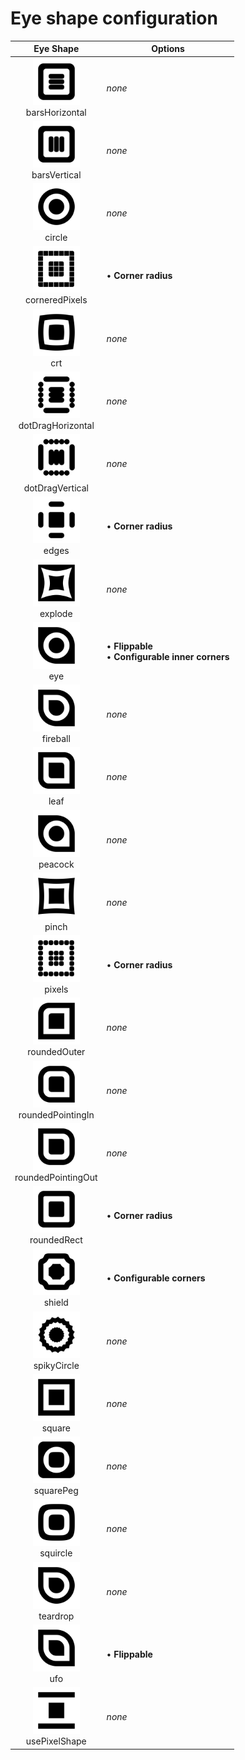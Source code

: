 # Eye shape configuration

|  Eye Shape  |  Options  |
|:-----------:|-----------|
| <a href="./images/barsHorizontal.png"><img src="./images/barsHorizontal.png" width="75" /></a><br/>barsHorizontal | _none_ |
| <a href="./images/barsVertical.png"><img src="./images/barsVertical.png" width="75" /></a><br/>barsVertical | _none_ |
| <a href="./images/circle.png"><img src="./images/circle.png" width="75" /></a><br/>circle | _none_ |
| <a href="./images/corneredPixels.png"><img src="./images/corneredPixels.png" width="75" /></a><br/>corneredPixels | • __Corner radius__<br/> |
| <a href="./images/crt.png"><img src="./images/crt.png" width="75" /></a><br/>crt | _none_ |
| <a href="./images/dotDragHorizontal.png"><img src="./images/dotDragHorizontal.png" width="75" /></a><br/>dotDragHorizontal | _none_ |
| <a href="./images/dotDragVertical.png"><img src="./images/dotDragVertical.png" width="75" /></a><br/>dotDragVertical | _none_ |
| <a href="./images/edges.png"><img src="./images/edges.png" width="75" /></a><br/>edges | • __Corner radius__<br/> |
| <a href="./images/explode.png"><img src="./images/explode.png" width="75" /></a><br/>explode | _none_ |
| <a href="./images/eye.png"><img src="./images/eye.png" width="75" /></a><br/>eye | • __Flippable__<br/>• __Configurable inner corners__<br/> |
| <a href="./images/fireball.png"><img src="./images/fireball.png" width="75" /></a><br/>fireball | _none_ |
| <a href="./images/leaf.png"><img src="./images/leaf.png" width="75" /></a><br/>leaf | _none_ |
| <a href="./images/peacock.png"><img src="./images/peacock.png" width="75" /></a><br/>peacock | _none_ |
| <a href="./images/pinch.png"><img src="./images/pinch.png" width="75" /></a><br/>pinch | _none_ |
| <a href="./images/pixels.png"><img src="./images/pixels.png" width="75" /></a><br/>pixels | • __Corner radius__<br/> |
| <a href="./images/roundedOuter.png"><img src="./images/roundedOuter.png" width="75" /></a><br/>roundedOuter | _none_ |
| <a href="./images/roundedPointingIn.png"><img src="./images/roundedPointingIn.png" width="75" /></a><br/>roundedPointingIn | _none_ |
| <a href="./images/roundedPointingOut.png"><img src="./images/roundedPointingOut.png" width="75" /></a><br/>roundedPointingOut | _none_ |
| <a href="./images/roundedRect.png"><img src="./images/roundedRect.png" width="75" /></a><br/>roundedRect | • __Corner radius__<br/> |
| <a href="./images/shield.png"><img src="./images/shield.png" width="75" /></a><br/>shield | • __Configurable corners__<br/> |
| <a href="./images/spikyCircle.png"><img src="./images/spikyCircle.png" width="75" /></a><br/>spikyCircle | _none_ |
| <a href="./images/square.png"><img src="./images/square.png" width="75" /></a><br/>square | _none_ |
| <a href="./images/squarePeg.png"><img src="./images/squarePeg.png" width="75" /></a><br/>squarePeg | _none_ |
| <a href="./images/squircle.png"><img src="./images/squircle.png" width="75" /></a><br/>squircle | _none_ |
| <a href="./images/teardrop.png"><img src="./images/teardrop.png" width="75" /></a><br/>teardrop | _none_ |
| <a href="./images/ufo.png"><img src="./images/ufo.png" width="75" /></a><br/>ufo | • __Flippable__<br/> |
| <a href="./images/usePixelShape.png"><img src="./images/usePixelShape.png" width="75" /></a><br/>usePixelShape | _none_ |

